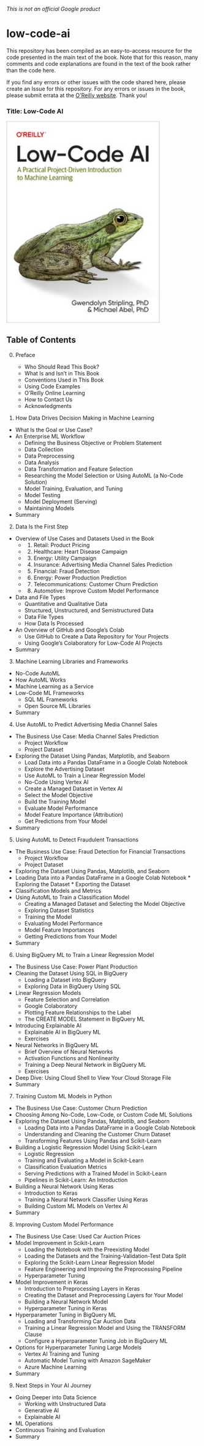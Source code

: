 *This is not an official Google product*

# low-code-ai
This repository has been compiled as an easy-to-access resource for the code presented in the main text of the book. Note that for this reason, many comments and code explanations are found in the text of the book rather than the code here. 

If you find any errors or other issues with the code shared here, please create an Issue for this repository. For any errors or issues in the book, please submit errata at the [O'Reilly website](http://oreilly.com/catalog/0636920860877/errata?_gl=1*1beeaae*_ga*MTcwOTUxOTQ3OS4xNjc2NzUwNTU0*_ga_092EL089CH*MTY5NDk3MTk1MS41LjAuMTY5NDk3MTk1Ny41NC4wLjA.). Thank you!

### Title: Low-Code AI

<img src="Low-Code_AI.jpg" alt="Low-Code AI" width="400"/>

## Table of Contents
0. Preface
   *  Who Should Read This Book?
   *  What Is and Isn’t in This Book
   *  Conventions Used in This Book
   *  Using Code Examples
   *  O’Reilly Online Learning
   *  How to Contact Us
   *  Acknowledgments

1. How Data Drives Decision Making in Machine Learning
 *  What Is the Goal or Use Case?
 *  An Enterprise ML Workflow
     *  Defining the Business Objective or Problem Statement
     *  Data Collection
     *  Data Preprocessing
     *  Data Analysis
     *  Data Transformation and Feature Selection
     *  Researching the Model Selection or Using AutoML (a No-Code Solution)
     *  Model Training, Evaluation, and Tuning
     *  Model Testing
     *  Model Deployment (Serving)
     *  Maintaining Models
 *  Summary

2. Data Is the First Step
 *  Overview of Use Cases and Datasets Used in the Book
     *  1. Retail: Product Pricing
     *  2. Healthcare: Heart Disease Campaign
     *  3. Energy: Utility Campaign
     *  4. Insurance: Advertising Media Channel Sales Prediction
     *  5. Financial: Fraud Detection
     *  6. Energy: Power Production Prediction
     *  7. Telecommunications: Customer Churn Prediction
     *  8. Automotive: Improve Custom Model Performance
 *  Data and File Types
     *  Quantitative and Qualitative Data
     *  Structured, Unstructured, and Semistructured Data
     *  Data File Types
     *  How Data Is Processed
 *  An Overview of GitHub and Google’s Colab
     *  Use GitHub to Create a Data Repository for Your Projects
     *  Using Google’s Colaboratory for Low-Code AI Projects
 *  Summary

3. Machine Learning Libraries and Frameworks
 *  No-Code AutoML
 *  How AutoML Works
 *  Machine Learning as a Service
 *  Low-Code ML Frameworks
     *  SQL ML Frameworks
     *  Open Source ML Libraries
 *  Summary

4. Use AutoML to Predict Advertising Media Channel Sales
 *  The Business Use Case: Media Channel Sales Prediction
     *  Project Workflow
     *  Project Dataset
 *  Exploring the Dataset Using Pandas, Matplotlib, and Seaborn
     *  Load Data into a Pandas DataFrame in a Google Colab Notebook
     *  Explore the Advertising Dataset
     *  Use AutoML to Train a Linear Regression Model
     *  No-Code Using Vertex AI
     *  Create a Managed Dataset in Vertex AI
     *  Select the Model Objective
     *  Build the Training Model
     *  Evaluate Model Performance
     *  Model Feature Importance (Attribution)
     *  Get Predictions from Your Model
 *  Summary

5. Using AutoML to Detect Fraudulent Transactions
 *  The Business Use Case: Fraud Detection for Financial Transactions
     *  Project Workflow
     *  Project Dataset
 *  Exploring the Dataset Using Pandas, Matplotlib, and Seaborn
   *  Loading Data into a Pandas DataFrame in a Google Colab Notebook
     *  Exploring the Dataset
     *  Exporting the Dataset
 *  Classification Models and Metrics
 *  Using AutoML to Train a Classification Model
     *  Creating a Managed Dataset and Selecting the Model Objective
     *  Exploring Dataset Statistics
     *  Training the Model
     *  Evaluating Model Performance
     *  Model Feature Importances
     *  Getting Predictions from Your Model
 *  Summary

6. Using BigQuery ML to Train a Linear Regression Model
 *  The Business Use Case: Power Plant Production
 *  Cleaning the Dataset Using SQL in BigQuery
     *  Loading a Dataset into BigQuery
     *  Exploring Data in BigQuery Using SQL
 *  Linear Regression Models
     *  Feature Selection and Correlation
     *  Google Colaboratory
     *  Plotting Feature Relationships to the Label
     *  The CREATE MODEL Statement in BigQuery ML
 *  Introducing Explainable AI
     *  Explainable AI in BigQuery ML
     *  Exercises
 *  Neural Networks in BigQuery ML
     *  Brief Overview of Neural Networks
     *  Activation Functions and Nonlinearity
     *  Training a Deep Neural Network in BigQuery ML
     *  Exercises
 *  Deep Dive: Using Cloud Shell to View Your Cloud Storage File
 *  Summary

7. Training Custom ML Models in Python
 *  The Business Use Case: Customer Churn Prediction
 *  Choosing Among No-Code, Low-Code, or Custom Code ML Solutions
 *  Exploring the Dataset Using Pandas, Matplotlib, and Seaborn
     *  Loading Data into a Pandas DataFrame in a Google Colab Notebook
     *  Understanding and Cleaning the Customer Churn Dataset
     *  Transforming Features Using Pandas and Scikit-Learn
 *  Building a Logistic Regression Model Using Scikit-Learn
     *  Logistic Regression
     *  Training and Evaluating a Model in Scikit-Learn
     *  Classification Evaluation Metrics
     *  Serving Predictions with a Trained Model in Scikit-Learn
     *  Pipelines in Scikit-Learn: An Introduction
 *  Building a Neural Network Using Keras
     *  Introduction to Keras
     *  Training a Neural Network Classifier Using Keras
     *  Building Custom ML Models on Vertex AI
 *  Summary

8. Improving Custom Model Performance
 *  The Business Use Case: Used Car Auction Prices
 *  Model Improvement in Scikit-Learn
     *  Loading the Notebook with the Preexisting Model
     *  Loading the Datasets and the Training-Validation-Test Data Split
     *  Exploring the Scikit-Learn Linear Regression Model
     *  Feature Engineering and Improving the Preprocessing Pipeline
     *  Hyperparameter Tuning
 *  Model Improvement in Keras
     *  Introduction to Preprocessing Layers in Keras
     *  Creating the Dataset and Preprocessing Layers for Your Model
     *  Building a Neural Network Model
     *  Hyperparameter Tuning in Keras
 *  Hyperparameter Tuning in BigQuery ML
     *  Loading and Transforming Car Auction Data
     *  Training a Linear Regression Model and Using the TRANSFORM Clause
     *  Configure a Hyperparameter Tuning Job in BigQuery ML
 *  Options for Hyperparameter Tuning Large Models
     *  Vertex AI Training and Tuning
     *  Automatic Model Tuning with Amazon SageMaker
     *  Azure Machine Learning
 *  Summary

9. Next Steps in Your AI Journey
 *  Going Deeper into Data Science
     *  Working with Unstructured Data
     *  Generative AI
     *  Explainable AI
 *  ML Operations
 *  Continuous Training and Evaluation
 *  Summary
